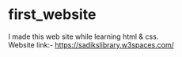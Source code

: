 # first_website
I made this web site while learning html &amp; css. <br>
Website link:- https://sadikslibrary.w3spaces.com/
